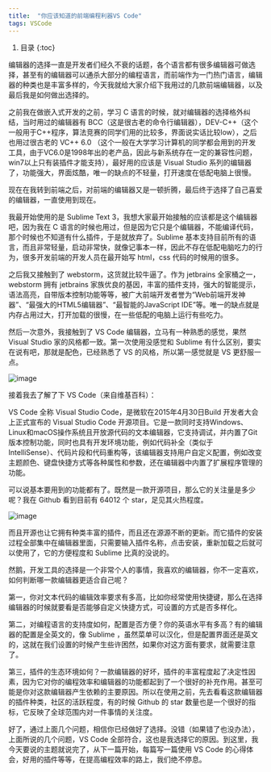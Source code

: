 ```yaml
---
title:  "你应该知道的前端编程利器VS Code"
tags: VSCode
---
```


1. 目录
{:toc}

编辑器的选择一直是开发者们经久不衰的话题，各个语言都有很多编辑器可做选择，甚至有的编辑器可以通杀大部分的编程语言，而前端作为一门热门语言，编辑器的种类也是丰富多样的，今天我就给大家介绍下我用过的几款前端编辑器，以及最后我是如何做出选择的。


<!--more-->


之前我在做嵌入式开发的之前，学习 C 语言的时候，就对编辑器的选择格外纠结，当时用过的编辑器有 BCC（这是很古老的命令行编辑器），DEV-C++（这个一般用于C++程序，算法竞赛的同学们用的比较多，界面说实话比较low），之后也用过很古老的 VC++ 6.0 （这个一般在大学学习计算机的同学都会用到的开发工具，由于VC6.0是1998年出的老产品，因此与新系统存在一定的兼容性问题，win7以上只有装插件才能支持），最好用的应该是 Visual Studio 系列的编辑器了，功能强大，界面炫酷，唯一的缺点的不轻量，打开速度在低配电脑上很慢。

现在在我转到前端之后，对前端的编辑器又是一顿折腾，最后终于选择了自己喜爱的编辑器，一直使用到现在。


我最开始使用的是 Sublime Text 3，我想大家最开始接触的应该都是这个编辑器吧，因为我在 C 语言的时候也用过，但是因为它只是个编辑器，不能编译代码，那个时候也不知道有什么插件，于是就放弃了。Sublime 基本支持目前所有的语言，而且非常轻量，启动非常快，就像记事本一样，因此不存在低配电脑吃力的行为，很多开发前端的开发人员在最开始写 html，css 代码的时候用的很多。


之后我又接触到了 webstorm，这货就比较牛逼了。作为 jetbrains 全家桶之一，webstorm 拥有 jetbrains 家族优良的基因，丰富的插件支持，强大的智能提示，语法高亮，自带版本控制功能等等，被广大前端开发者誉为“Web前端开发神器”、“最强大的HTML5编辑器”、“最智能的JavaScript IDE”等。唯一的缺点就是内存占用过大，打开加载的很慢，在一些低配的电脑上运行有些吃力。


然后一次意外，我接触到了 VS Code 编辑器，立马有一种熟悉的感觉，果然 Visual Studio 家的风格都一致。第一次使用没感觉和 Sublime 有什么区别，要实在说有吧，那就是配色，已经熟悉了 VS 的风格，所以第一感觉就是 VS 更舒服一点。

![image](https://user-images.githubusercontent.com/23518990/68289622-6ae06380-00c1-11ea-86ec-8a552f4ad3ac.png)

接着我去了解了下 VS Code（来自维基百科）：


VS Code 全称 Visual Studio Code，是微软在2015年4月30日Build 开发者大会上正式宣布的 Visual Studio Code 开源项目。它是一款同时支持Windows、Linux和macOS操作系统且开放源代码的文本编辑器，它支持调试，并内置了Git 版本控制功能，同时也具有开发环境功能，例如代码补全（类似于 IntelliSense）、代码片段和代码重构等，该编辑器支持用户自定义配置，例如改变主题颜色、键盘快捷方式等各种属性和参数，还在编辑器中内置了扩展程序管理的功能。


可以说基本要用到的功能都有了。既然是一款开源项目，那么它的关注量是多少呢？我在 Github 看到目前有 64012 个 star，足见其火热程度。

![image](https://user-images.githubusercontent.com/23518990/68289633-73389e80-00c1-11ea-9ea1-1a699854d33f.png)

而且开源也让它拥有种类丰富的插件，而且还在源源不断的更新。而它插件的安装过程全部集中在编辑器里面，只需要输入插件名称，点击安装，重新加载之后就可以使用了，它的方便程度和 Sublime 比真的没说的。

然鹅，开发工具的选择是一个非常个人的事情，我喜欢的编辑器，你不一定喜欢，如何判断哪一款编辑器更适合自己呢？


第一，你对文本代码的编辑效率要求有多高，比如你经常使用快捷键，那么在选择编辑器的时候就要看是否能够自定义快捷方式，可设置的方式是否多样化。


第二，对编程语言的支持度如何，配置是否方便？你的英语水平有多高？有的编辑器的配置是全英文的，像 Sublime ，虽然菜单可以汉化，但是配置界面还是英文的，这就在我们设置的时候产生些许困然，如果你对这方面有要求，就需要注意了。


第三，插件的生态环境如何？一款编辑器的好坏，插件的丰富程度起了决定性因素，因为它对你的编程效率和编辑器的功能都起到了一个很好的补充作用。甚至可能是你对这款编辑器产生依赖的主要原因。所以在使用之前，先去看看这款编辑器的插件种类，社区的活跃程度，有的时候 Github 的 star 数量也是一个很好的指标，它反映了全球范围内对一件事情的关注度。


好了，通过上面几个问题，相信你已经做好了选择。没错（如果错了也没办法），上面所说的几个问题，VS Code 全部符合，这也是我选择它的原因。到这里，我今天要说的主题就说完了，从下一篇开始，每篇写一篇使用 VS Code 的心得体会，好用的插件等等，在提高编程效率的路上，我们绝不停息。
